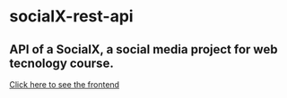 # socialX-rest-api


## API of a SocialX, a social media project for web tecnology course. 

[Click here to see the frontend](https://github.com/VAR-solutions/socialX)
